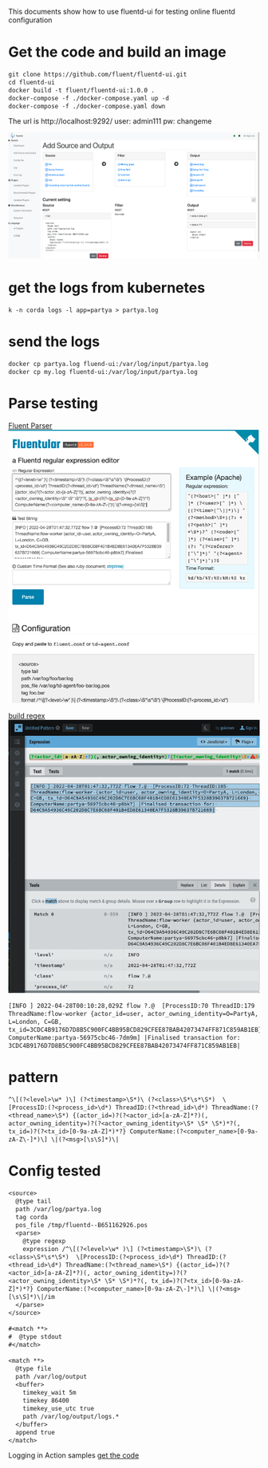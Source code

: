 This documents show how to use fluentd-ui for testing online fluentd configuration 


 # Get the code and build an image
 ```
 git clone https://github.com/fluent/fluentd-ui.git
 cd fluentd-ui
 docker build -t fluent/fluentd-ui:1.0.0 .
 docker-compose -f ./docker-compose.yaml up -d
 docker-compose -f ./docker-compose.yaml down 
 ```

The url is http://localhost:9292/
user: admin111
pw: changeme

![fluentui](/assets/elastic-splunk/fluentd-ui.png)

# get the logs from kubernetes
```
k -n corda logs -l app=partya > partya.log
```

# send the logs
```
docker cp partya.log fluend-ui:/var/log/input/partya.log
docker cp my.log fluentd-ui:/var/log/input/partya.log
```

# Parse testing
[Fluent Parser](https://fluentular.herokuapp.com/)
![Fluentular](../../../assets/elastic-splunk/fluentular.png)

[build regex](https://regexr.com/)
![regext](../../../assets/elastic-splunk/regext.png)
```
[INFO ] 2022-04-28T00:10:28,029Z flow ?.@  [ProcessID:70 ThreadID:179 ThreadName:flow-worker {actor_id=user, actor_owning_identity=O=PartyA, L=London, C=GB, tx_id=3CDC4B9176D7D8B5C900FC4BB95BCD829CFEE87BAB42073474FF871C859AB1EB} ComputerName:partya-56975cbc46-7dm9m] |Finalised transaction for: 3CDC4B9176D7D8B5C900FC4BB95BCD829CFEE87BAB42073474FF871C859AB1EB|
```

# pattern
```
^\[(?<level>\w* )\] (?<timestamp>\S*)\ (?<class>\S*\s*\S*)  \[ProcessID:(?<process_id>\d*) ThreadID:(?<thread_id>\d*) ThreadName:(?<thread_name>\S*) {(actor_id=)?(?<actor_id>[a-zA-Z]*?)(, actor_owning_identity=)?(?<actor_owning_identity>\S* \S* \S*)*?(, tx_id=)?(?<tx_id>[0-9a-zA-Z]*)*?} ComputerName:(?<computer_name>[0-9a-zA-Z\-]*)\] \|(?<msg>[\s\S]*)\|
```

# Config tested
```
<source>
  @type tail
  path /var/log/partya.log
  tag corda
  pos_file /tmp/fluentd--B651162926.pos
  <parse>
    @type regexp
    expression /^\[(?<level>\w* )\] (?<timestamp>\S*)\ (?<class>\S*\s*\S*)  \[ProcessID:(?<process_id>\d*) ThreadID:(?<thread_id>\d*) ThreadName:(?<thread_name>\S*) {(actor_id=)?(?<actor_id>[a-zA-Z]*?)(, actor_owning_identity=)?(?<actor_owning_identity>\S* \S* \S*)*?(, tx_id=)?(?<tx_id>[0-9a-zA-Z]*)*?} ComputerName:(?<computer_name>[0-9a-zA-Z\-]*)\] \|(?<msg>[\s\S]*)\|/im
  </parse>  
</source>

#<match **>
#  @type stdout
#</match>

<match **>
  @type file
  path /var/log/output
  <buffer>
  	timekey_wait 5m
    timekey 86400
    timekey_use_utc true
    path /var/log/output/logs.*    
  </buffer>
  append true
</match>
```

Logging in Action samples
[get the code](https://github.com/mp3monster/LoggingInActionWithFluentd)